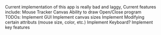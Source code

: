 Current implementation of this app is really bad and laggy, 
Current features include:
  Mouse Tracker
  Canvas
  Ability to draw 
  Open/Close program
TODOs:
  Implement GUI
  Implement canvas sizes
  Implement Modifying certain attributs (mouse size, color, etc.)
  Implement Keyboard?
  Implement key features
